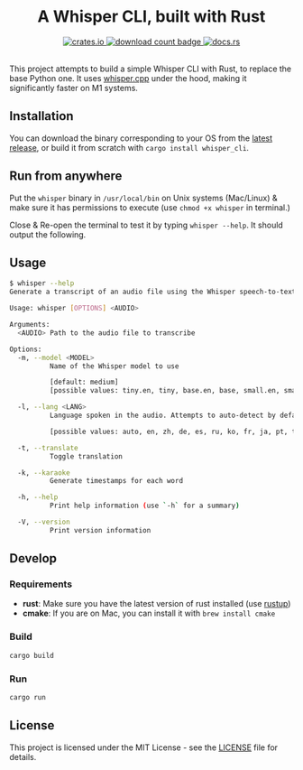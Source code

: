 <div align="center">
  <h1>A Whisper CLI, built with Rust</h1>

  <a href="https://crates.io/crates/whisper_cli">
    <img src="https://img.shields.io/crates/v/whisper_cli.svg" alt="crates.io" />
  </a>
  <a href="https://crates.io/crates/whisper_cli">
    <img src="https://img.shields.io/crates/d/whisper_cli.svg" alt="download count badge" />
  </a>
  <a href="https://docs.rs/whisper_cli">
    <img src="https://img.shields.io/badge/docs-latest-blue.svg" alt="docs.rs" />
  </a>
  <br /></br />
</div>

This project attempts to build a simple Whisper CLI with Rust, to replace the base Python one. It uses [whisper.cpp](https://github.com/ggerganov/whisper.cpp) under the hood, making it significantly faster on M1 systems.

## Installation

You can download the binary corresponding to your OS from the [latest release](https://github.com/m1guelpf/whisper-cli-rs/releases/latest), or build it from scratch with `cargo install whisper_cli`.

## Run from anywhere

Put the `whisper` binary in `/usr/local/bin` on Unix systems (Mac/Linux) & make sure it has permissions to execute (use `chmod +x whisper` in terminal.)

Close & Re-open the terminal to test it by typing `whisper --help`. It should output the following.

## Usage

```bash
$ whisper --help
Generate a transcript of an audio file using the Whisper speech-to-text engine. The transcript will be saved as a .txt, .vtt, and .srt file in the same directory as the audio file.

Usage: whisper [OPTIONS] <AUDIO>

Arguments:
  <AUDIO> Path to the audio file to transcribe

Options:
  -m, --model <MODEL>
          Name of the Whisper model to use

          [default: medium]
          [possible values: tiny.en, tiny, base.en, base, small.en, small, medium.en, medium, large, large-v1]

  -l, --lang <LANG>
          Language spoken in the audio. Attempts to auto-detect by default

          [possible values: auto, en, zh, de, es, ru, ko, fr, ja, pt, tr, pl, ca, nl, ar, sv, it, id, hi, fi, vi, he, uk, el, ms, cs, ro, da, hu, ta, no, th, ur, hr, bg, lt, la, mi, ml, cy, sk, te, fa, lv, bn, sr, az, sl, kn, et, mk, br, eu, is, hy, ne, mn, bs, kk, sq, sw, gl, mr, pa, si, km, sn, yo, so, af, oc, ka, be, tg, sd, gu, am, yi, lo, uz, fo, ht, ps, tk, nn, mt, sa, lb, my, bo, tl, mg, as, tt, haw, ln, ha, ba, jw, su]

  -t, --translate
          Toggle translation

  -k, --karaoke
          Generate timestamps for each word

  -h, --help
          Print help information (use `-h` for a summary)

  -V, --version
          Print version information
```

## Develop

### Requirements

- **rust**: Make sure you have the latest version of rust installed (use [rustup](https://rustup.rs/))
- **cmake**: If you are on Mac, you can install it with `brew install cmake`

### Build

```sh
cargo build
```

### Run

```sh
cargo run
```

## License

This project is licensed under the MIT License - see the [LICENSE](LICENSE) file for details.
